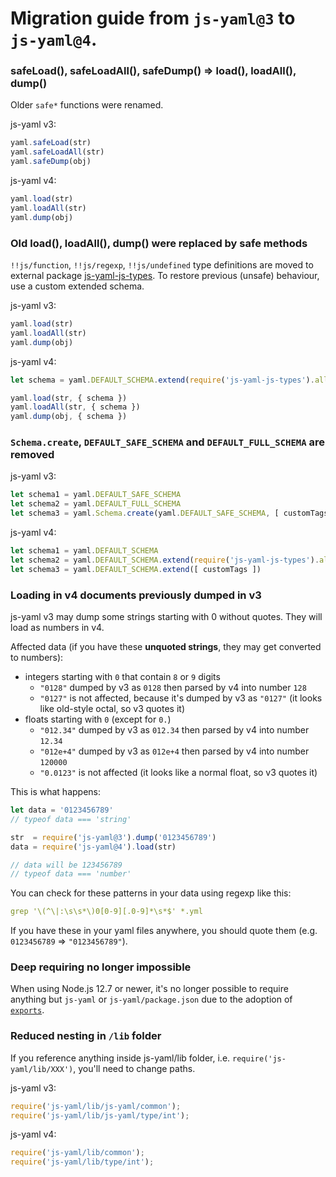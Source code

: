 # Migration guide from `js-yaml@3` to `js-yaml@4`.

### safeLoad(), safeLoadAll(), safeDump() => load(), loadAll(), dump()

Older `safe*` functions were renamed.

js-yaml v3:

```js
yaml.safeLoad(str)
yaml.safeLoadAll(str)
yaml.safeDump(obj)
```

js-yaml v4:

```js
yaml.load(str)
yaml.loadAll(str)
yaml.dump(obj)
```


### Old load(), loadAll(), dump() were replaced by safe methods

`!!js/function`, `!!js/regexp`, `!!js/undefined` type definitions are moved to external package [js-yaml-js-types](https://github.com/nodeca/js-yaml-js-types). To restore previous (unsafe) behaviour, use a custom extended schema.

js-yaml v3:

```js
yaml.load(str)
yaml.loadAll(str)
yaml.dump(obj)
```

js-yaml v4:

```js
let schema = yaml.DEFAULT_SCHEMA.extend(require('js-yaml-js-types').all)

yaml.load(str, { schema })
yaml.loadAll(str, { schema })
yaml.dump(obj, { schema })
```


### `Schema.create`, `DEFAULT_SAFE_SCHEMA` and `DEFAULT_FULL_SCHEMA` are removed


js-yaml v3:

```js
let schema1 = yaml.DEFAULT_SAFE_SCHEMA
let schema2 = yaml.DEFAULT_FULL_SCHEMA
let schema3 = yaml.Schema.create(yaml.DEFAULT_SAFE_SCHEMA, [ customTags ])
```

js-yaml v4:

```js
let schema1 = yaml.DEFAULT_SCHEMA
let schema2 = yaml.DEFAULT_SCHEMA.extend(require('js-yaml-js-types').all)
let schema3 = yaml.DEFAULT_SCHEMA.extend([ customTags ])
```


### Loading in v4 documents previously dumped in v3

js-yaml v3 may dump some strings starting with 0 without quotes. They will load as numbers in v4.

Affected data (if you have these **unquoted strings**, they may get converted to numbers):

 - integers starting with `0` that contain `8` or `9` digits
   - `"0128"` dumped by v3 as `0128` then parsed by v4 into number `128`
   - `"0127"` is not affected, because it's dumped by v3 as `"0127"` (it looks like old-style octal, so v3 quotes it)
 - floats starting with `0` (except for `0.`)
   - `"012.34"` dumped by v3 as `012.34` then parsed by v4 into number `12.34`
   - `"012e+4"` dumped by v3 as `012e+4` then parsed by v4 into number `120000`
   - `"0.0123"` is not affected (it looks like a normal float, so v3 quotes it)

This is what happens:

```js
let data = '0123456789'
// typeof data === 'string'

str  = require('js-yaml@3').dump('0123456789')
data = require('js-yaml@4').load(str)

// data will be 123456789
// typeof data === 'number'
```

You can check for these patterns in your data using regexp like this:

```yaml
grep '\(^\|:\s\s*\)0[0-9][.0-9]*\s*$' *.yml
```

If you have these in your yaml files anywhere, you should quote them (e.g. `0123456789` => `"0123456789"`).

### Deep requiring no longer impossible

When using Node.js 12.7 or newer, it's no longer possible to require anything but `js-yaml` or `js-yaml/package.json` due to the adoption of [`exports`](https://nodejs.org/dist/latest-v14.x/docs/api/packages.html#packages_exports).

### Reduced nesting in `/lib` folder

If you reference anything inside js-yaml/lib folder, i.e. `require('js-yaml/lib/XXX')`, you'll need to change paths.

js-yaml v3:

```js
require('js-yaml/lib/js-yaml/common');
require('js-yaml/lib/js-yaml/type/int');
```

js-yaml v4:

```js
require('js-yaml/lib/common');
require('js-yaml/lib/type/int');
```
